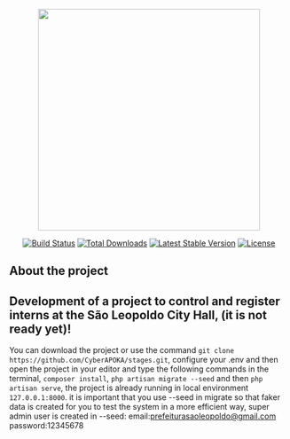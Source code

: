 <p align="center"><img src="https://res.cloudinary.com/dtfbvvkyp/image/upload/v1566331377/laravel-logolockup-cmyk-red.svg" width="400"></p>

<p align="center">
<a href="https://travis-ci.org/laravel/framework"><img src="https://travis-ci.org/laravel/framework.svg" alt="Build Status"></a>
<a href="https://packagist.org/packages/laravel/framework"><img src="https://poser.pugx.org/laravel/framework/d/total.svg" alt="Total Downloads"></a>
<a href="https://packagist.org/packages/laravel/framework"><img src="https://poser.pugx.org/laravel/framework/v/stable.svg" alt="Latest Stable Version"></a>
<a href="https://packagist.org/packages/laravel/framework"><img src="https://poser.pugx.org/laravel/framework/license.svg" alt="License"></a>
</p>

## About the project

## Development of a project to control and register interns at the São Leopoldo City Hall, (it is not ready yet)!
You can download the project or use the command ``` git clone https://github.com/CyberAPOKA/stages.git ```, configure your .env and
then open the project in your editor and type the following commands in the terminal, 
``` composer install ```, ``` php artisan migrate --seed ``` and then ``` php artisan serve ```, the project is already running in local environment ``` 127.0.0.1:8000 ```. it is important that you use --seed in migrate so that faker data is created for you to test the system in a more efficient way, super admin user is created in --seed:
email:prefeiturasaoleopoldo@gmail.com <br>
password:12345678
 


